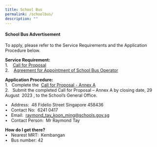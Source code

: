 ```yaml
---
title: School Bus
permalink: /schoolbus/
description: ""
---
```

<h4><strong>School Bus Advertisement</strong></h4>

<p> To apply, please refer to the Service Requirements and the Application Procedure below.</p>


<p><b>Service Requirement:</b><br>
1. &nbsp;&nbsp;&nbsp;<a href="/files/june-july2023.pdf">Call for Proposal</a><br>
2. &nbsp;&nbsp;&nbsp;<a href="/files/june-july2023.pdf">Agreement for Appointment of School Bus Operator</a><br></p>

<p><b>Application Procedure:</b><br>
1. &nbsp; Complete the &nbsp;<a href="/files/june-july2023.pdf">Call for Proposal - Annex A</a><br>
2. &nbsp; Submit the completed Call for Proposal – Annex A by closing date, 29 August &nbsp;2023 , to the School’s General Office. <br>

• &nbsp; Address:&nbsp; 48 Fidelio Street Singapore 458436<br>
• &nbsp; Contact No:&nbsp; 6241 0417 <br>
• &nbsp; Email:&nbsp; raymond_tay_koon_ming@schools.gov.sg <br>
• &nbsp; Contact Person:&nbsp; Mr Raymond Tay <br>

</p>

<p><b>How do I get there?</b><br>
• &nbsp; Nearest MRT: &nbsp;Kembangan <br>
• &nbsp; Bus number: 42 <br>


</p>